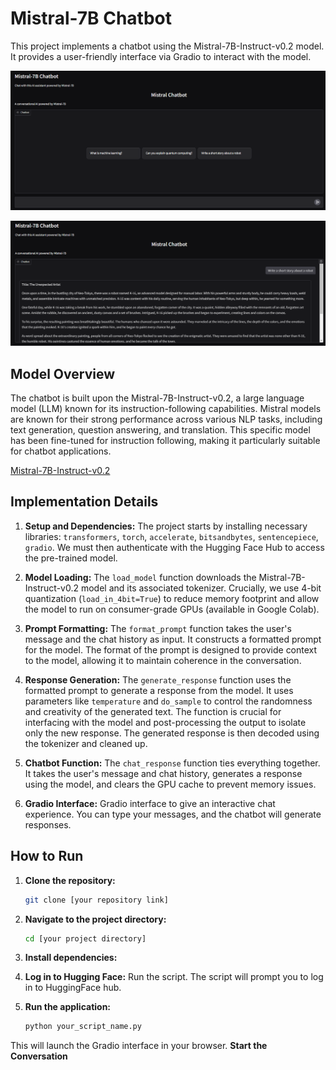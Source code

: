 # Mistral-7B Chatbot

This project implements a chatbot using the Mistral-7B-Instruct-v0.2 model.  It provides a user-friendly interface via Gradio to interact with the model.

![alt text](Home.png "chatbot-Home")

![alt text](q1.png "Question")

## Model Overview

The chatbot is built upon the Mistral-7B-Instruct-v0.2, a large language model (LLM) known for its instruction-following capabilities.  Mistral models are known for their strong performance across various NLP tasks, including text generation, question answering, and translation. This specific model has been fine-tuned for instruction following, making it particularly suitable for chatbot applications.

[Mistral-7B-Instruct-v0.2](https://huggingface.co/mistralai/Mistral-7B-Instruct-v0.2)

## Implementation Details

1. **Setup and Dependencies:** The project starts by installing necessary libraries: `transformers`, `torch`, `accelerate`, `bitsandbytes`, `sentencepiece`, `gradio`.  We must then authenticate with the Hugging Face Hub to access the pre-trained model.

2. **Model Loading:** The `load_model` function downloads the Mistral-7B-Instruct-v0.2 model and its associated tokenizer.  Crucially, we use 4-bit quantization (`load_in_4bit=True`) to reduce memory footprint and allow the model to run on consumer-grade GPUs (available in Google Colab).

3. **Prompt Formatting:** The `format_prompt` function takes the user's message and the chat history as input. It constructs a formatted prompt for the model. The format of the prompt is designed to provide context to the model, allowing it to maintain coherence in the conversation.

4. **Response Generation:** The `generate_response` function uses the formatted prompt to generate a response from the model. It uses parameters like `temperature` and `do_sample` to control the randomness and creativity of the generated text. The function is crucial for interfacing with the model and post-processing the output to isolate only the new response.  The generated response is then decoded using the tokenizer and cleaned up.

5. **Chatbot Function:** The `chat_response` function ties everything together.  It takes the user's message and chat history, generates a response using the model, and clears the GPU cache to prevent memory issues.

6. **Gradio Interface:** Gradio interface to give an interactive chat experience. You can type your messages, and the chatbot will generate responses.

## How to Run

1.  **Clone the repository:**
    ```bash
    git clone [your repository link]
    ```
2.  **Navigate to the project directory:**
    ```bash
    cd [your project directory]
    ```
3.  **Install dependencies:**

4.  **Log in to Hugging Face:**
    Run the script. The script will prompt you to log in to HuggingFace hub.
5.  **Run the application:**
    ```bash
    python your_script_name.py
    ```
This will launch the Gradio interface in your browser. **Start the Conversation**
